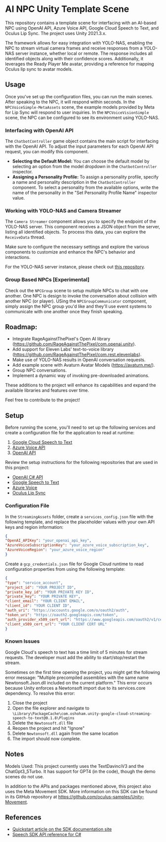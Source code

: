 # AI NPC Unity Template Scene

This repository contains a template scene for interfacing with an AI-based NPC using OpenAI API, Azure Voice API, Google Cloud Speech to Text, and Oculus Lip Sync. The project uses Unity 2021.3.x.

The framework allows for easy integration with YOLO-NAS, enabling the NPC to stream virtual camera frames and receive responses from a YOLO-NAS server instance, whether local or remote. The response includes all identified objects along with their confidence scores. Additionally, it leverages the Ready Player Me avatar, providing a reference for mapping Oculus lip sync to avatar models.

## Usage

Once you've set up the configuration files, you can run the main scenes. After speaking to the NPC, it will respond within seconds. In the `NPCVoiceSimple-MetaAssets` scene, the example models provided by Meta for Lip Sync will respond to user inquiries. In the `NPCVoiceVisionSimple` scene, the NPC can be configured to see its environment using YOLO-NAS.

### Interfacing with OpenAI API

The `ChatbotController` game object contains the main script for interfacing with the OpenAI API. To adjust the input parameters for each OpenAI API request, you can modify this component. 

- **Selecting the Default Model:** You can choose the default model by selecting an option from the model dropdown in the `ChatbotController` inspector.
- **Assigning a Personality Profile:** To assign a personality profile, specify a name and personality description in the   `ChatbotController` component. To select a personality from the available options, write the name of the personality in the "Set Personality Profile Name" inspector value.

### Working with YOLO-NAS and Camera Streamer

The `Camera Streamer` component allows you to specify the endpoint of the YOLO-NAS server. This component receives a JSON object from the server, listing all identified objects. To process this data, you can explore the `ReceiveData` thread.

Make sure to configure the necessary settings and explore the various components to customize and enhance the NPC's behavior and interactions.

For the YOLO-NAS server instance, please check out [this repository](https://github.com/TheWiselyBearded/yolonas-server/tree/main).

### Group Based NPCs [Experimental]

Check out the `NPCGroup` scene to setup multiple NPCs to chat with one another. One NPC is design to invoke the conversation about collision with another NPC (or player). USing the `NPCGroupCommunicator` component, simply assign the NPC group you'd like and they'll use event systems to communicate with one another once they finish speaking.

## Roadmap:
- Integrate RageAgainstThePixel's Open AI library (https://github.com/RageAgainstThePixel/com.openai.unity).
- Add support for Eleven Labs' text-to-voice library (https://github.com/RageAgainstThePixel/com.rest.elevenlabs).
- Make use of YOLO-NAS results in OpenAI conversation requests.
- Add example scene with Avaturn Avatar Models (https://avaturn.me/).
- Group NPC conversations.
- Implement a dynamic way of invoking pre-downloaded animations.

These additions to the project will enhance its capabilities and expand the available libraries and features over time.

Feel free to contribute to the project!

## Setup

Before running the scene, you'll need to set up the following services and create a configuration file for the application to read at runtime:

1. [Google Cloud Speech to Text](https://cloud.google.com/speech-to-text)
2. [Azure Voice API](https://azure.microsoft.com/en-us/services/cognitive-services/speech-services/)
3. [OpenAI API](https://beta.openai.com/docs/)

Review the setup instructions for the following repositories that are used in this project:

- [OpenAI C# API](https://github.com/betalgo/openai)
- [Google Speech to Text](https://github.com/oshoham/UnityGoogleStreamingSpeechToText)
- [Azure Voice](https://github.com/Azure-Samples/cognitive-services-speech-sdk/blob/master/quickstart/csharp/unity/text-to-speech/README.md)
- [Oculus Lip Sync](https://developer.oculus.com/documentation/unity/audio-ovrlipsync-using-unity/)

### Configuration File

In the `StreamingAssets` folder, create a `services_config.json` file with the following template, and replace the placeholder values with your own API keys and region information:




```json
{
"OpenAI_APIKey": "your_openai_api_key",
"AzureVoiceSubscriptionKey": "your_azure_voice_subscription_key",
"AzureVoiceRegion": "your_azure_voice_region"
}
```


Create a `gcp_credentials.json` file for Google Cloud runtime to read configuration properties from using the following template:

```json
{
"type": "service_account",
"project_id": "YOUR PROJECT ID",
"private_key_id": "YOUR PRIVATE KEY ID",
"private_key": "YOUR PRIVATE KEY",
"client_email": "YOUR CLIENT EMAIL",
"client_id": "YOUR CLIENT ID",
"auth_uri": "https://accounts.google.com/o/oauth2/auth",
"token_uri": "https://oauth2.googleapis.com/token",
"auth_provider_x509_cert_url": "https://www.googleapis.com/oauth2/v1/certs",
"client_x509_cert_url": "YOUR CLIENT CERT URL"
}
```


### Known Issues
Google Cloud's speech to text has a time limit of 5 minutes for stream requests. The developer must add the ability to start/stop/restart the stream.

Sometimes on the first time opening the project, you might get the following error message: "Multiple precompiled assemblies with the same name Newtonsoft.Json.dll included on the current platform." This error occurs because Unity enforces a Newtonsoft import due to its services.core dependency. To resolve this error:

1. Close the project
2. Open the file explorer and navigate to `\Library\PackageCache\com.oshoham.unity-google-cloud-streaming-speech-to-text@0.1.8\Plugins`
3. Delete the `Newtonsoft.dll` file
4. Reopen the project and hit "Ignore"
5. Delete `Newtonsoft.dll` again from the same location
6. The import should now complete.



## Notes
Models Used:
This project currently uses the TextDavinciV3 and the ChatGpt3_5Turbo. It has support for GPT4 (in the code), though the demo scenes do not use.

In addition to the APIs and packages mentioned above, this project also uses the Meta Movement SDK. More information on this SDK can be found in its GitHub repository at https://github.com/oculus-samples/Unity-Movement.

## References

* [Quickstart article on the SDK documentation site](https://docs.microsoft.com/azure/cognitive-services/speech-service/quickstart-text-to-speech-csharp-unity)
* [Speech SDK API reference for C#](https://aka.ms/csspeech/csharpref)
